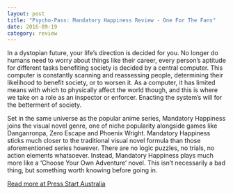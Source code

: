 ```yaml
---
layout: post
title: "Psycho-Pass: Mandatory Happiness Review - One For The Fans"
date: 2016-09-19
category: review
---
```


In a dystopian future, your life’s direction is decided for you. No longer do humans need to worry about things like their career, every person’s aptitude for different tasks benefiting society is decided by a central computer. This computer is constantly scanning and reassessing people, determining their likelihood to benefit society, or to worsen it. As a computer, it has limited means with which to physically affect the world though, and this is where we take on a role as an inspector or enforcer. Enacting the system’s will for the betterment of society.

Set in the same universe as the popular anime series, Mandatory Happiness joins the visual novel genre, one of niche popularity alongside games like Danganronpa, Zero Escape and Phoenix Wright. Mandatory Happiness sticks much closer to the traditional visual novel formula than those aforementioned series however. There are no logic puzzles, no trials, no action elements whatsoever. Instead, Mandatory Happiness plays much more like a ‘Choose Your Own Adventure’ novel. This isn’t necessarily a bad thing, but something worth knowing before going in.

[Read more at Press Start Australia](http://press-start.com.au/reviews/playstation4-reviews/2016/09/19/psycho-pass-mandatory-happiness-review-one-fans/)